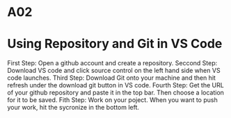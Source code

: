 # A02
<h1>
Using Repository and Git in VS Code
</h1>
<p>
First Step: <break>
Open a github account and create a repository. <break>
Seccond Step: <break>
Download VS code and click source control on the left hand side when VS code launches. <break>
Third Step: <break>
Download Git onto your machine and then hit refresh under the download git button in VS code. <break>
Fourth Step: <break>
Get the URL of your github repository and paste it in the top bar. Then choose a location for it to be saved. <break>
Fith Step: <break>
Work on your poject. When you want to push your work, hit the sycronize in the bottom left.
</p>